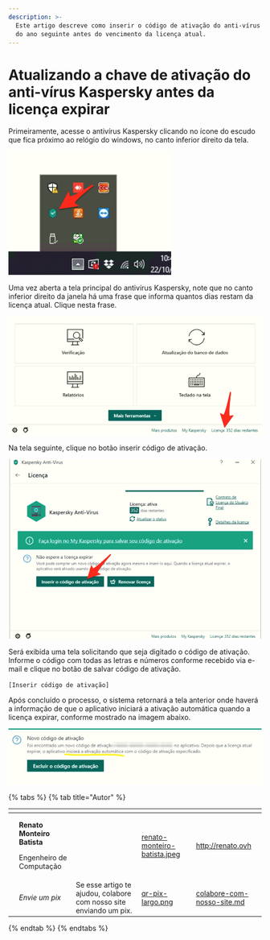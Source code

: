 ```yaml
---
description: >-
  Este artigo descreve como inserir o código de ativação do anti-vírus Kaspersky
  do ano seguinte antes do vencimento da licença atual.
---
```


# Atualizando a chave de ativação do anti-vírus Kaspersky antes da licença expirar

Primeiramente, acesse o antivírus Kaspersky clicando no ícone do escudo que fica próximo ao relógio do windows, no canto inferior direito da tela.

![Icone do anti-vírus kaspersky](<../../.gitbook/assets/image (60).png>)

Uma vez aberta a tela principal do antivírus Kaspersky, note que no canto inferior direito da janela há uma frase que informa quantos dias restam da licença atual. Clique nesta frase.

![Informação de quantos dias restam na licença atual.](<../../.gitbook/assets/image (2).png>)

Na tela seguinte, clique no botão inserir código de ativação.

![Clicar no botão inserir código de ativação.](<../../.gitbook/assets/image (90).png>)

Será exibida uma tela solicitando que seja digitado o código de ativação. Informe o código com todas as letras e números conforme recebido via e-mail e clique no botão de salvar código de ativação.

`[Inserir código de ativação]`

Após concluído o processo, o sistema retornará a tela anterior onde haverá a informação de que o aplicativo iniciará a ativação automática quando a licença expirar, conforme mostrado na imagem abaixo.

![Mensagem de confirmação que o código de ativação foi aceito.](<../../.gitbook/assets/image (9).png>)

{% tabs %}
{% tab title="Autor" %}
<table data-card-size="large" data-view="cards"><thead><tr><th data-type="users" data-multiple></th><th></th><th></th><th data-hidden data-card-cover data-type="files"></th><th data-hidden data-card-target data-type="content-ref"></th></tr></thead><tbody><tr><td></td><td><p><strong>Renato Monteiro Batista</strong></p><p>Engenheiro de Computação</p></td><td></td><td><a href="../../.gitbook/assets/renato-monteiro-batista.jpeg">renato-monteiro-batista.jpeg</a></td><td><a href="http://renato.ovh">http://renato.ovh</a></td></tr><tr><td></td><td><em>Envie um pix</em></td><td>Se esse artigo te ajudou, colabore com nosso site enviando um pix.</td><td><a href="../../.gitbook/assets/qr-pix-largo.png">qr-pix-largo.png</a></td><td><a href="../../colabore-com-nosso-site.md">colabore-com-nosso-site.md</a></td></tr></tbody></table>
{% endtab %}
{% endtabs %}